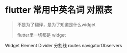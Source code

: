 # flutter 常用中英名词 对照表

> 不是为了翻译，是为了知道是什么widget
> 
> flutter里一切都是 widget
> 
> 

Widget
Element
Divider  分割线
routes
navigatorObservers

